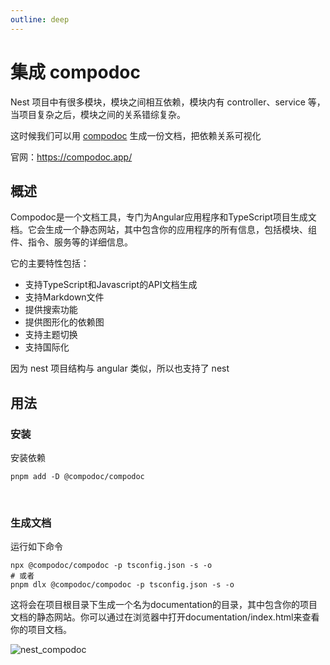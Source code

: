 ```yaml
---
outline: deep
---
```




# 集成 compodoc



Nest 项目中有很多模块，模块之间相互依赖，模块内有 controller、service 等，当项目复杂之后，模块之间的关系错综复杂。

这时候我们可以用 [compodoc](https://www.npmjs.com/package/@compodoc/compodoc) 生成一份文档，把依赖关系可视化

官网：https://compodoc.app/



## 概述

Compodoc是一个文档工具，专门为Angular应用程序和TypeScript项目生成文档。它会生成一个静态网站，其中包含你的应用程序的所有信息，包括模块、组件、指令、服务等的详细信息。

它的主要特性包括：

- 支持TypeScript和Javascript的API文档生成
- 支持Markdown文件
- 提供搜索功能
- 提供图形化的依赖图
- 支持主题切换
- 支持国际化

因为 nest 项目结构与 angular 类似，所以也支持了 nest



## 用法

### 安装

安装依赖

```shell
pnpm add -D @compodoc/compodoc
```

<br/>

### 生成文档

运行如下命令

```shell
npx @compodoc/compodoc -p tsconfig.json -s -o
# 或者
pnpm dlx @compodoc/compodoc -p tsconfig.json -s -o
```

这将会在项目根目录下生成一个名为documentation的目录，其中包含你的项目文档的静态网站。你可以通过在浏览器中打开documentation/index.html来查看你的项目文档。

![nest_compodoc](../assets/compodoc.png)
